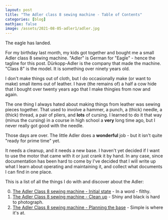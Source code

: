 ```yaml
---
layout: post
title: "The Adler class 8 sewing machine - Table of Contents"
categories: [blog]
mathjax: false
image: /assets/2021-08-05-adler1/adler.jpg
---
```

The eagle has landed.

For my birthday last month, my kids got together and bought me a small Adler class 8 sewing machine.  "Adler" is German for "Eagle" - hence the tagline for this post.  Dürkopp-Adler is the company that made the machine.  "Class 8" is the model.  It is something over ninety years old.

I don't make things out of cloth, but I do occasionally make (or want to make) small items out of leather.  I have (the remains of) a half a cow hide that I bought over twenty years ago that I make thingies from now and again.

The one thing I always hated about making things from leather was sewing pieces together.  That used to involve a hammer, a punch, a (thick) needle, a (thick) thread, a pair of pliers, and **lots** of cursing.  I learned to do it that way (minus the cursing) in a course in high school a **very** long time ago, but I never really got good with the needle.

Those days are over.  The little Adler does a **wonderful** job - but it isn't quite "ready for prime time" yet.

It needs a cleanup, and it needs a new base.  I haven't yet decided if I want to use the motor that came with it or just crank it by hand.  In any case, since documentation has been hard to come by I've decided that I will write up what I learn about operating and maintaining it, and collect what documents I can find in one place.

This is a list of all the things I do with and discover about the Adler:

0. [The Adler Class 8 sewing machine - Initial state](adler1) - In a word - filthy.
1. [The Adler Class 8 sewing machine - Clean up](adler2) - Shiny and black is hard to photograph.
2. [The Adler Class 8 sewing machine - Planning the base](adler3) - Simple is where it's at.
